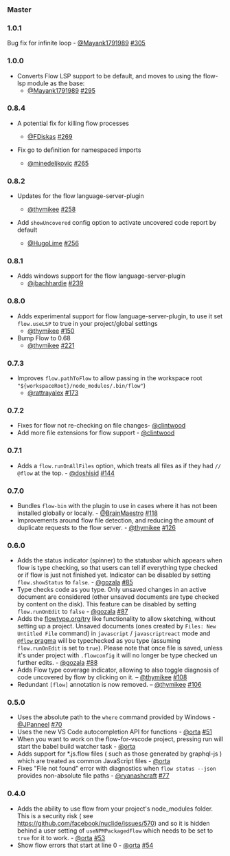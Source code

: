 ### Master

### 1.0.1

Bug fix for infinite loop - [@Mayank1791989](https://github.com/Mayank1791989) [#305](https://github.com/flowtype/flow-for-vscode/pull/305)

### 1.0.0

* Converts Flow LSP support to be default, and moves to using the flow-lsp module as the base:
  - [@Mayank1791989](https://github.com/Mayank1791989) [#295](https://github.com/flowtype/flow-for-vscode/pull/295)

### 0.8.4

* A potential fix for killing flow processes
  - [@FDiskas](https://github.com/FDiskas) [#269](https://github.com/flowtype/flow-for-vscode/pull/269)

* Fix go to definition for namespaced imports
  - [@minedeljkovic](https://github.com/minedeljkovic) [#265](https://github.com/flowtype/flow-for-vscode/pull/265)

### 0.8.2

* Updates for the flow language-server-plugin
  - [@thymikee](https://github.com/thymikee) [#258](https://github.com/flowtype/flow-for-vscode/pull/258)

* Add `showUncovered` config option to activate uncovered code report by default
  - [@HugoLime](https://github.com/HugoLime) [#256](https://github.com/flowtype/flow-for-vscode/pull/150)

### 0.8.1

* Adds windows support for the flow language-server-plugin
  - [@jbachhardie](https://github.com/jbachhardie) [#239](https://github.com/flowtype/flow-for-vscode/pull/239)

### 0.8.0

* Adds experimental support for flow language-server-plugin, to use it set `flow.useLSP` to true in your project/global settings
  - [@thymikee](https://github.com/thymikee) [#150](https://github.com/flowtype/flow-for-vscode/pull/150)
* Bump Flow to 0.68
  - [@thymikee](https://github.com/thymikee) [#221](https://github.com/flowtype/flow-for-vscode/pull/221)

### 0.7.3

* Improves `flow.pathToFlow` to allow passing in the workspace root `"${workspaceRoot}/node_modules/.bin/flow"`)
  - [@rattrayalex](https://github.com/rattrayalex) [#173](https://github.com/flowtype/flow-for-vscode/pull/173)

### 0.7.2

* Fixes for flow not re-checking on file changes- [@clintwood][]
* Add more file extensions for flow support - [@clintwood][]

### 0.7.1
* Adds a `flow.runOnAllFiles` option, which treats all files as if they had
  `// @flow` at the top. - [@doshisid](https://github.com/doshisid) [#144](https://github.com/flowtype/flow-for-vscode/pull/144)

### 0.7.0

* Bundles `flow-bin` with the plugin to use in cases where it has not been
  installed globally or locally. - [@BrainMaestro][] [#118](https://github.com/flowtype/flow-for-vscode/pull/118)
* Improvements around flow file detection, and reducing the amount of duplicate requests to the flow server. - [@thymikee][] [#126](https://github.com/flowtype/flow-for-vscode/pull/126)

### 0.6.0

* Adds the status indicator (spinner) to the statusbar which appears when flow is
  type checking, so that users can tell if everything type checked or if flow is
  just not finished yet. Indicator can be disabled by setting `flow.showStatus` to
  `false`. - [@gozala][] [#85](https://github.com/flowtype/flow-for-vscode/pull/85)
* Type checks code as you type. Only unsaved changes in an active document are
  considered (other unsaved documents are type checked by content on the disk).
  This feature can be disabled by setting `flow.runOnEdit` to `false` - [@gozala][]
  [#87](https://github.com/flowtype/flow-for-vscode/pull/87)
* Adds the [flowtype.org/try](http://flowtype.org/try/) like functionality to allow
  sketching, without setting up a project. Unsaved documents (ones created by
  `Files: New Untitled File` command) in `javascript` / `javascriptreact` mode and
  [`@flow` pragma](https://flowtype.org/docs/new-project.html#typechecking-your-files)
  will be typechecked as you type (assuming `flow.runOnEdit` is set to `true`). Please
  note that once file is saved, unless it's under project with `.flowconfig` it will
  no longer be type checked un further edits. - [@gozala]
  [#88](https://github.com/flowtype/flow-for-vscode/pull/88)
* Adds Flow type coverage indicator, allowing to also toggle diagnosis of code uncovered by flow by clicking on it. – [@thymikee][] [#108](https://github.com/flowtype/flow-for-vscode/pull/108)
* Redundant `[flow]` annotation is now removed. – [@thymikee][] [#106](https://github.com/flowtype/flow-for-vscode/pull/106)

### 0.5.0

* Uses the absolute path to the `where` command provided by Windows - [@JPanneel][] [#70](https://github.com/flowtype/flow-for-vscode/pull/70)
* Uses the new VS Code autocompletion API for functions - [@orta][] [#51](https://github.com/flowtype/flow-for-vscode/pull/51)
* When you want to work on the flow-for-vscode project, pressing run will start the
  babel build watcher task - [@orta][]
* Adds support for *.js.flow files ( such as those generated by graphql-js ) which are
  treated as common JavaScript files - [@orta][]
* Fixes "File not found" error with diagnostics when `flow status --json` provides
  non-absolute file paths - [@ryanashcraft][] [#77](https://github.com/flowtype/flow-for-vscode/pull/77)

### 0.4.0

* Adds the ability to use flow from your project's node_modules folder.
  This is a security risk ( see https://github.com/facebook/nuclide/issues/570) and so it
  is hidden behind a user setting of `useNPMPackagedFlow` which needs to be set to `true`
  for it to work. - [@orta][] [#53](https://github.com/flowtype/flow-for-vscode/pull/53)
* Show flow errors that start at line 0 - [@orta][] [#54](https://github.com/flowtype/flow-for-vscode/pull/54)

[@gozala]:https://github.com/Gozala
[@orta]:https://github.com/orta
[@thymikee]:https://github.com/thymikee
[@JPanneel]:https://github.com/JPanneel
[@ryanashcraft]:https://github.com/ryanashcraft
[@BrainMaestro]:https://github.com/BrainMaestro
[@clintwood]:https://github.com/clintwood
